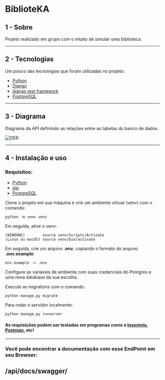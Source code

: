 # BiblioteKA

## 1 - Sobre

Projeto realizado em grupo com o intuito de simular uma biblioteca. 

--- 

## 2 - Tecnologias

Um pouco das tecnologias que foram utilizadas no projeto: 

- [Python](https://www.python.org)
- [Django](https://www.djangoproject.com)
- [django rest framework](https://www.django-rest-framework.org)
- [PostgreSQL](https://www.postgresql.org/)

---

## 3 - Diagrama 

Diagrama da API definindo as relações entre as tabelas do banco de dados.

![DER](diagram_biblioteKA.png)

---

## 4 - Instalação e uso

### Requisitos:
- [Python](https://www.python.org)
- [pip](https://pypi.org/project/pip/)
- [PostgreSQL](https://www.postgresql.org)

Clone o projeto em sua máquina e crie um ambiente virtual (venv) com o comando:

```shell
python -m venv venv
```

Em seguida, ative o venv:

```shell
(WINDOWS)        source venv/Scripts/Activate
(Linux ou macOS) source venv/bin/activate
```

Em seguida, crie um arquivo **.env**, copiando o formato do arquivo **.env.example**:

```
env.example -> .env
```
Configure as variáveis de ambiente com suas credenciais do Postgres e uma nova database da sua escolha.

Execute as migrations com o comando:

```
python manage.py migrate
```

Para rodar o servidor localmente: 

```
python manage.py runserver
```

#### As requisições podem ser testadas em programas como o [Insomnia](https://insomnia.rest/download), [Postman](https://www.postman.com), etc!

---

### Você pode encontrar a documentação com esse EndPoint em seu Browser: 
## /api/docs/swagger/
